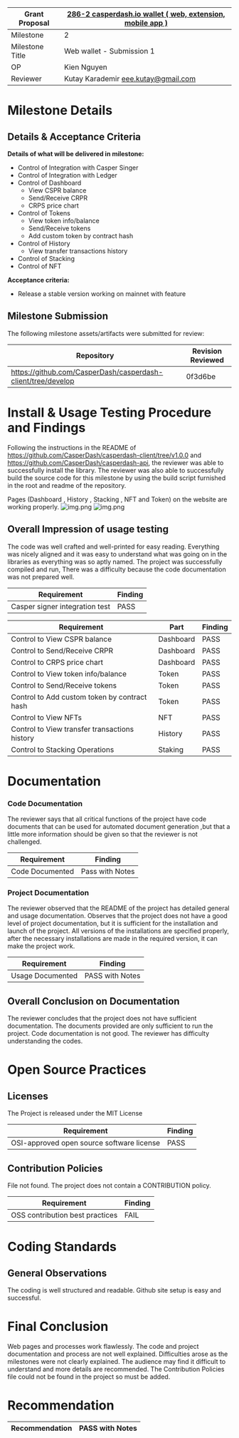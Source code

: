 
Grant Proposal | [286-2 casperdash.io wallet ( web, extension, mobile app )](https://portal.devxdao.com/app/proposal/286)
------------ | -------------
Milestone | 2
Milestone Title | Web wallet - Submission 1
OP | Kien Nguyen
Reviewer | Kutay Karademir <eee.kutay@gmail.com>
# Milestone Details

## Details & Acceptance Criteria

**Details of what will be delivered in milestone:**

- Control of Integration with Casper Singer
- Control of Integration with Ledger
- Control of Dashboard
  - View CSPR balance
  - Send/Receive CRPR
  - CRPS price chart
- Control of Tokens
  - View token info/balance
  - Send/Receive tokens
  - Add custom token by contract hash
- Control of History
  - View transfer transactions history
- Control of Stacking  
- Control of NFT 
   
**Acceptance criteria:**

- Release a stable version working on mainnet with feature 

## Milestone Submission

The following milestone assets/artifacts were submitted for review:

Repository | Revision Reviewed
------------ | -------------
https://github.com/CasperDash/casperdash-client/tree/develop | 0f3d6be

# Install & Usage Testing Procedure and Findings
Following the instructions in the README of https://github.com/CasperDash/casperdash-client/tree/v1.0.0 and https://github.com/CasperDash/casperdash-api, the reviewer was able to successfully install the library. The reviewer was also able to successfully build the source code for this milestone by using the build script furnished in the root and readme of the repository.

Pages (Dashboard , History , Stacking , NFT and Token) on the website are working properly.
![img.png](casperdashimg.png)
![img.png](tokenNft.png)



## Overall Impression of usage testing

The code was well crafted and well-printed for easy reading.
Everything was nicely aligned and it was easy to understand what was going on in the libraries as everything was so aptly named.
The project was successfully compiled and run, There was a difficulty because the code documentation was not prepared well.

Requirement | Finding
------------ | -------------
Casper signer integration test | PASS

Requirement | Part | Finding
------------ | ------------- | ------------
Control to View CSPR balance | Dashboard | PASS
Control to Send/Receive CRPR | Dashboard | PASS
Control to CRPS price chart  | Dashboard | PASS
Control to View token info/balance | Token | PASS
Control to Send/Receive tokens | Token | PASS
Control to Add custom token by contract hash | Token | PASS
Control to View NFTs | NFT | PASS
Control to View transfer transactions history | History | PASS
Control to Stacking Operations | Staking |PASS



# Documentation

### Code Documentation
The reviewer says that all critical functions of the project have code documents that can be used for automated document generation ,but that a little more information should be given so that the reviewer is not challenged.

Requirement | Finding
------------ | -------------
Code Documented | Pass with Notes

### Project Documentation

The reviewer observed that the README of the project has detailed general and usage documentation. 
Observes that the project does not have a good level of project documentation, but it is sufficient for the installation and launch of the project.
All versions of the installations are specified properly, after the necessary installations are made in the required version, it can make the project work.

Requirement | Finding
------------ | -------------
Usage Documented | PASS with Notes

## Overall Conclusion on Documentation

The reviewer concludes that the project does not have sufficient documentation.
The documents provided are only sufficient to run the project.
Code documentation is not good.
The reviewer has difficulty understanding the codes.

# Open Source Practices

## Licenses

The Project is released under the MIT License

Requirement | Finding
------------ | -------------
OSI-approved open source software license | PASS

## Contribution Policies

File not found. The project does not contain a CONTRIBUTION policy.

Requirement | Finding
------------ | -------------
OSS contribution best practices | FAIL

# Coding Standards

## General Observations

The coding is well structured and readable. Github site setup is easy and successful.

# Final Conclusion
Web pages and processes work flawlessly.
The code and project documentation and process are not well explained.
Difficulties arose as the milestones were not clearly explained. The audience may find it difficult to understand and more details are recommended.
The Contribution Policies file could not be found in the project so must be added.

# Recommendation

Recommendation | PASS with Notes
------------ | -------------

